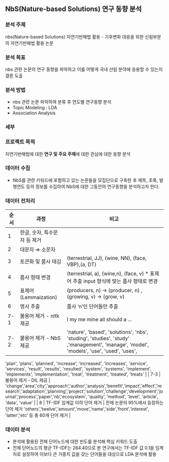 ## NbS(Nature-based Solutions) 연구 동향 분석

### 분석 주제 
nbs(Nature-based Solutions) 자연기반해법 활용 - 기후변화 대응을 위한 신림부문의 자연기반해법 활용 논문

### 분석 목표 
nbs 관련 논문의 연구 동향을 파악하고 이를 어떻게 국내 산림 분야에 응용할 수 있는지 결론 도출 

### 분석 방법 
- nbs 관련 논문 파악하여 분류 후 연도별 연구동향 분석 
- Topic Modeling : LDA
- Association Analysis


### 세부 

### 프로젝트 목적

자연기반해법에 대한 **연구 및 주요 주제**에 대한 관심에 대한 동향 분석

### 데이터 수집

- NbS를 관련 키워드에 포함하고 있는 논문들을 모집단으로 구축한 후 제목, 초록, 발행연도 등의 정보를 수집하여 NbS에 대한 그동안의 연구동향을 분석하고자 한다.

### 데이터 전처리
| 순서 |                                 과정 |                                                      비고  |
| --- | --- | --- |
| 1 | 한글, 숫자, 특수문자 등 제거  |  |
| 2 | 대문자 ⇒ 소문자  |  |
| 3 | 토큰화 및 품사 태깅 | (terrestrial, JJ), (wine, NN), (face, VBP),(a, DT) |
| 4 | 품사 형태 변경  | (terrestrial, a), (wine,n), (face, v) * 표제어 추출 input 형식에 맞는 품사 형태로 변경  |
| 5 | 표제어(Lemmaization) | (producers, n) → (producer, n) ,  (growing, v) → (grow, v) |
| 6 | 명사 추출  | 품사 ‘n’인 단어들만 추출  |
| 7-1 | 불용어 제거 - nltk 제공  | I my me mine all should a ...  |
| 7-2 | 불용어 제거 - NbS 제공  | 'nature', 'based', 'solutions', 'nbs', 'studing', 'studies', 'study' ,'management', 'manage', 'model', 'models', 'use', 'used', 'uses',
 'plan', 'plans', 'planned', 'increase', 'increased', 'increases',
 'service', 'services', 'result', 'results', 'resulted', 'system', 'systems', 'implement', 'implements', 'implementation', 'treat', 'treatment', 'treated', 'treats' |
| 7-3 | 불용어 제거 - DIL 제공  | 'change','area’,'city','approach','author','analysis','benefit','impact','effect','research','adaptation','planning','project','solution','challenge','development','journal','process','paper','nb’,'ecosystem', 'quality', 'method', 'level', 'article', 'data', 'value’ |
| 8 | TF-IDF 임계값 이하 단어 제거  | 전체 논문의 95%에서 등장하는 단어 제거 
'others','twelve','amount','move','name','side','front','interest',
'latter','etc’ 등 총 60개 단어 제거  |
### 데이터 분석

- 분석에 활용된 전체 단어노드에 대한 빈도를 분석해 핵심 키워드 도출
- 전체 단어노드의 평균 TF-IDF는 284.40으로 본 연구에서는 TF-IDF 값 0.1을 임계치로 설정하여 이보다 큰 가중치 값을 갖는 단어들을 대상으로 LDA 분석에 활용
